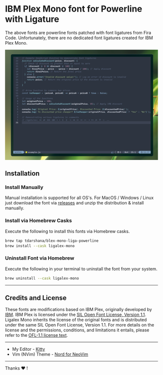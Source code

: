 # IBM Plex Mono font for Powerline with Ligature

The above fonts are powerline fonts patched with font ligatures from Fira Code. Unfortunately, there are no dedicated font ligatures created for IBM Plex Mono.

![screenshot](./img/screenshot.png)

## Installation

### Install Manually

Manual installation is supported for all OS's. For MacOS / Windows / Linux just download the font via [releases](https://github.com/tdarshana/homebrew-blex-mono-liga-powerline/releases/tag/rel-v0.1) and unzip the distribution & install manually.

### Install via Homebrew Casks

Execute the following to install this fonts via Homebrew casks. 

```bash
brew tap tdarshana/blex-mono-liga-powerline
brew install --cask ligalex-mono
```

### Uninstall Font via Homebrew 

Execute the following in your terminal to uninstall the font from your system.
```bash
brew uninstall --cask ligalex-mono
```
---

## Credits and License

These fonts are modifications based on IBM Plex, originally developed by [IBM](https://github.com/IBM/plex). IBM Plex is licensed under the [SIL Open Font License, Version 1.1](https://opensource.org/licenses/OFL-1.1). Ligalex Mono inherits the license of the original fonts and is distributed under the same SIL Open Font License, Version 1.1. For more details on the license and the permissions, conditions, and limitations it entails, please refer to the [OFL-1.1 license text](https://github.com/IBM/plex/blob/master/LICENSE.txt).

---

- My Editor - [Kitty](https://github.com/kovidgoyal/kitty)
- Vim (NVim) Theme - [Nord for NeoVim](https://github.com/kovidgoyal/kitty)

---

Thanks :heart: !
